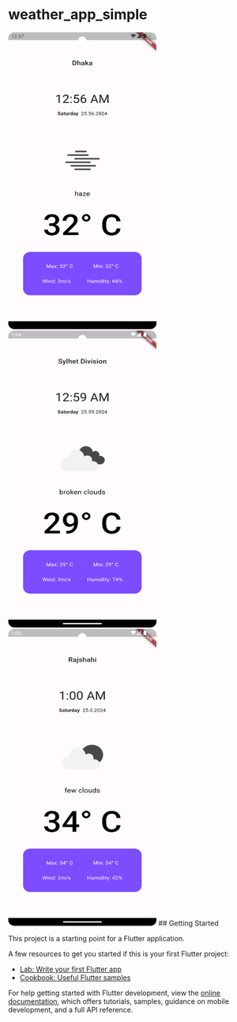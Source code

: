 # weather_app_simple

<img alt="Screenshot_20240525_010144.png" height="600" src="Screenshot_20240525_010144.png" width="300"/>
<img alt="Screenshot_20240525_010427.png" height="600" src="Screenshot_20240525_010427.png" width="300"/>
<img alt="Screenshot_20240525_010525.png" height="600" src="Screenshot_20240525_010525.png" width="300"/>
## Getting Started

This project is a starting point for a Flutter application.

A few resources to get you started if this is your first Flutter project:

- [Lab: Write your first Flutter app](https://docs.flutter.dev/get-started/codelab)
- [Cookbook: Useful Flutter samples](https://docs.flutter.dev/cookbook)

For help getting started with Flutter development, view the
[online documentation](https://docs.flutter.dev/), which offers tutorials,
samples, guidance on mobile development, and a full API reference.
